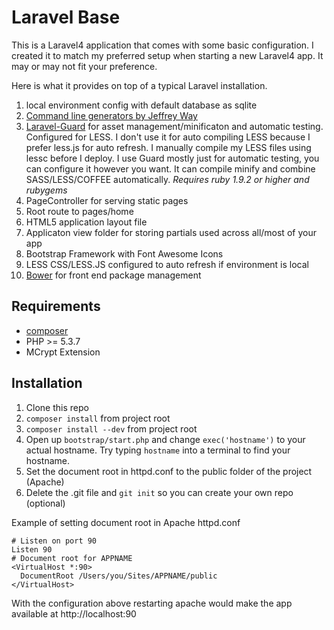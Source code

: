 # Laravel Base

This is a Laravel4 application that comes with some basic configuration. I created it to match my preferred setup when starting a new Laravel4 app. It may or may not fit your preference.

Here is what it provides on top of a typical Laravel installation.

1. local environment config with default database as sqlite
1. [Command line generators by Jeffrey Way](https://github.com/JeffreyWay/Laravel-4-Generators)
1. [Laravel-Guard](https://github.com/JeffreyWay/Laravel-Guard) for asset management/minificaton and automatic testing. Configured for LESS. I don't use it for auto compiling LESS because I prefer less.js for auto refresh. I manually compile my LESS files using lessc before I deploy. I use Guard mostly just for automatic testing, you can configure it however you want. It can compile minify and combine SASS/LESS/COFFEE automatically. *Requires ruby 1.9.2 or higher and rubygems*
1. PageController for serving static pages
1. Root route to pages/home
1. HTML5 application layout file
1. Applicaton view folder for storing partials used across all/most of your app
1. Bootstrap Framework with Font Awesome Icons
1. LESS CSS/LESS.JS configured to auto refresh if environment is local
1. [Bower](https://github.com/bower/bower) for front end package management

## Requirements
* [composer](https://github.com/composer/composer)
* PHP >= 5.3.7
* MCrypt Extension

## Installation
1. Clone this repo
1. ```composer install``` from project root
1. ```composer install --dev``` from project root
1. Open up ```bootstrap/start.php``` and change ```exec('hostname')``` to your actual hostname. Try typing ```hostname``` into a terminal to find your hostname.
1. Set the document root in httpd.conf to the public folder of the project (Apache)
1. Delete the .git file and ```git init``` so you can create your own repo (optional)

Example of setting document root in Apache httpd.conf

```
# Listen on port 90
Listen 90
# Document root for APPNAME
<VirtualHost *:90>
  DocumentRoot /Users/you/Sites/APPNAME/public
</VirtualHost>
```
With the configuration above restarting apache would make the app available at http://localhost:90